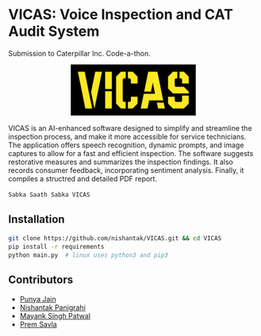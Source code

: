 # VICAS: Voice Inspection and CAT Audit System
Submission to Caterpillar Inc. Code-a-thon. 

<div align="center">
<img src="libs/gui/assets/img/logo.jpg" alt="logo" style="width:50%;"/>
</div>

VICAS is an AI-enhanced software designed to simplify and streamline the inspection process, and make it more accessible for service technicians. The application offers speech recognition, dynamic prompts, and image captures to allow for a fast and efficient inspection. The software suggests restorative measures and summarizes the inspection findings. It also records consumer feedback, incorporating sentiment analysis. Finally, it compiles a structred and detailed PDF report.

`
Sabka Saath Sabka VICAS
`

## Installation
```bash
git clone https://github.com/nishantak/VICAS.git && cd VICAS
pip install -r requirements
python main.py  # linux uses python3 and pip3
```
## Contributors 
- [Punya Jain](https://github.com/punyajain312)
- [Nishantak Panigrahi](https://github.com/nishantak)
- [Mayank Singh Patwal](https://github.com/m4YnK-7)
- [Prem Savla](https://github.com/prem-savla)
